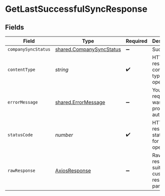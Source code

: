 # GetLastSuccessfulSyncResponse


## Fields

| Field                                                                | Type                                                                 | Required                                                             | Description                                                          |
| -------------------------------------------------------------------- | -------------------------------------------------------------------- | -------------------------------------------------------------------- | -------------------------------------------------------------------- |
| `companySyncStatus`                                                  | [shared.CompanySyncStatus](../../models/shared/companysyncstatus.md) | :heavy_minus_sign:                                                   | Success                                                              |
| `contentType`                                                        | *string*                                                             | :heavy_check_mark:                                                   | HTTP response content type for this operation                        |
| `errorMessage`                                                       | [shared.ErrorMessage](../../models/shared/errormessage.md)           | :heavy_minus_sign:                                                   | Your API request was not properly authorized.                        |
| `statusCode`                                                         | *number*                                                             | :heavy_check_mark:                                                   | HTTP response status code for this operation                         |
| `rawResponse`                                                        | [AxiosResponse](https://axios-http.com/docs/res_schema)              | :heavy_minus_sign:                                                   | Raw HTTP response; suitable for custom response parsing              |